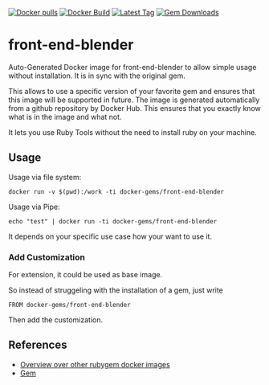 [![Docker pulls](https://img.shields.io/docker/pulls/rubygem/front-end-blender.svg)](https://hub.docker.com/r/rubygem/front-end-blender/)
[![Docker Build](https://img.shields.io/docker/automated/rubygem/front-end-blender.svg)](https://hub.docker.com/r/rubygem/front-end-blender/)
[![Latest Tag](https://img.shields.io/github/tag/docker-rubygem/front-end-blender.svg)](https://hub.docker.com/r/rubygem/front-end-blender/)
[![Gem Downloads](https://img.shields.io/gem/dt/front-end-blender.svg)](https://rubygems.org/gems/front-end-blender/)
# front-end-blender

Auto-Generated Docker image for front-end-blender to allow simple usage without installation.
It is in sync with the original gem.

This allows to use a specific version of your favorite gem and ensures that this image will be supported in future.
The image is generated automatically from a github repository by Docker Hub.
This ensures that you exactly know what is in the image and what not.

It lets you use Ruby Tools without the need to install ruby on your machine.

## Usage

Usage via file system:

`docker run -v $(pwd):/work -ti docker-gems/front-end-blender`

Usage via Pipe:

`echo "test" | docker run -ti docker-gems/front-end-blender`

It depends on your specific use case how your want to use it.

### Add Customization

For extension, it could be used as base image.

So instead of struggeling with the installation of a gem, just write

`FROM docker-gems/front-end-blender`

Then add the customization.

## References

 - [Overview over other rubygem docker images](https://github.com/thinkbot/docker-rubygem)
 - [Gem](https://rubygems.org/gems/front-end-blender/)
